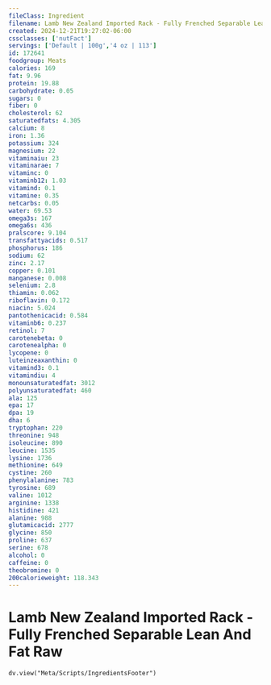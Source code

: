 ```yaml
---
fileClass: Ingredient
filename: Lamb New Zealand Imported Rack - Fully Frenched Separable Lean And Fat Raw
created: 2024-12-21T19:27:02-06:00
cssclasses: ['nutFact']
servings: ['Default | 100g','4 oz | 113']
id: 172641
foodgroup: Meats
calories: 169
fat: 9.96
protein: 19.88
carbohydrate: 0.05
sugars: 0
fiber: 0
cholesterol: 62
saturatedfats: 4.305
calcium: 8
iron: 1.36
potassium: 324
magnesium: 22
vitaminaiu: 23
vitaminarae: 7
vitaminc: 0
vitaminb12: 1.03
vitamind: 0.1
vitamine: 0.35
netcarbs: 0.05
water: 69.53
omega3s: 167
omega6s: 436
pralscore: 9.104
transfattyacids: 0.517
phosphorus: 186
sodium: 62
zinc: 2.17
copper: 0.101
manganese: 0.008
selenium: 2.8
thiamin: 0.062
riboflavin: 0.172
niacin: 5.024
pantothenicacid: 0.584
vitaminb6: 0.237
retinol: 7
carotenebeta: 0
carotenealpha: 0
lycopene: 0
luteinzeaxanthin: 0
vitamind3: 0.1
vitamindiu: 4
monounsaturatedfat: 3012
polyunsaturatedfat: 460
ala: 125
epa: 17
dpa: 19
dha: 6
tryptophan: 220
threonine: 948
isoleucine: 890
leucine: 1535
lysine: 1736
methionine: 649
cystine: 260
phenylalanine: 783
tyrosine: 689
valine: 1012
arginine: 1338
histidine: 421
alanine: 988
glutamicacid: 2777
glycine: 850
proline: 637
serine: 678
alcohol: 0
caffeine: 0
theobromine: 0
200calorieweight: 118.343
---
```


# Lamb New Zealand Imported Rack - Fully Frenched Separable Lean And Fat Raw

```dataviewjs
dv.view("Meta/Scripts/IngredientsFooter")
```